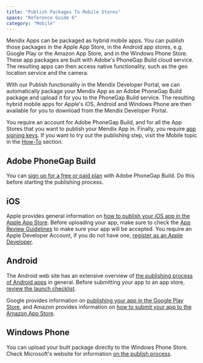 ```yaml
---
title: "Publish Packages To Mobile Stores"
space: "Reference Guide 6"
category: "Mobile"
---
```



Mendix Apps can be packaged as hybrid mobile apps. You can publish those packages in the Apple App Store, in the Android app stores, e.g. Google Play or the Amazon App Store, and in the Windows Phone Store. These app packages are built with Adobe's PhoneGap Build cloud service. The resulting apps can then access native functionality, such as the geo location service and the camera.

With our Publish functionality in the Mendix Developer Portal, we can automatically package your Mendix App as an Adobe PhoneGap Build package and upload it for you to the PhoneGap Build service. The resulting hybrid mobile apps for Apple's iOS, Android and Windows Phone are then available for you to download from the Mendix Developer Portal.

You require an account for Adobe PhoneGap Build, and for all the App Stores that you want to publish your Mendix App in. Finally, you require [app signing keys](/refguide6/managing-app-signing-keys). If you want to try out the publishing step, visit the Mobile topic in the [How-To](/howto6/publishing-a-mendix-hybrid-mobile-app-in-mobile-app-stores) section.

## Adobe PhoneGap Build

You can [sign up for a free or paid plan](https://build.phonegap.com/plans) with Adobe PhoneGap Build. Do this before starting the publishing process.

## iOS

Apple provides general information on [how to publish your iOS app in the Apple App Store](https://developer.apple.com/programs/ios/distribute.html). Before uploading your app, make sure to check the [App Review Guidelines](https://developer.apple.com/app-store/review/) to make sure your app will be accepted. You require an Apple Developer Account, if you do not have one, [register as an Apple Developer](https://developer.apple.com/register/index.action).

## Android

The Android web site has an extensive overview of [the publishing process of Android apps](http://developer.android.com/tools/publishing/publishing_overview.html) in general. Before submitting your app to an app store, [review the launch checklist](http://developer.android.com/distribute/tools/launch-checklist.html).

Google provides information on [publishing your app in the Google Play Store](http://developer.android.com/distribute/googleplay/index.html), and Amazon provides information on [how to submit your app to the Amazon App Store](https://developer.amazon.com/public/support/submitting-your-app).

## Windows Phone

You can upload your built package directly to the Windows Phone Store. Check Microsoft's website for information [on the publish process](https://dev.windows.com/en-us/publish).

